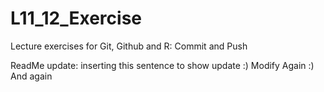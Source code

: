 # L11_12_Exercise
Lecture exercises for Git, Github and R: Commit and Push


ReadMe update: inserting this sentence to show update :) Modify Again :) And again
